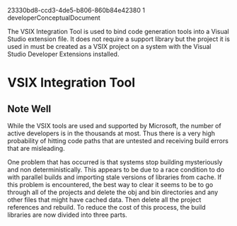 ﻿<id>23330bd8-ccd3-4de5-b806-860b84e42380
<version>1
<contenttype>developerConceptualDocument

The VSIX Integration Tool is used to bind code generation tools into
a Visual Studio extension file. It does not require a support library
but the project it is used in must be created as a VSIX project on
a system with the Visual Studio Developer Extensions installed.

# VSIX Integration Tool

## Note Well

While the VSIX tools are used and supported by Microsoft, the number of 
active developers is in the thousands at most. Thus there is a very high
probability of hitting code paths that are untested and receiving build
errors that are misleading.

One problem that has occurred is that systems stop building mysteriously
and non deterministically. This appears to be due to a race condition 
to do with parallel builds and importing stale versions of libraries 
from cache. If this problem is encountered, the best way to clear it seems 
to be to go through all of the projects and delete the obj and bin 
directories and any other files that might have cached data. Then 
delete all the project references and rebuild. To reduce the cost of 
this process, the build libraries are now divided into three parts.



